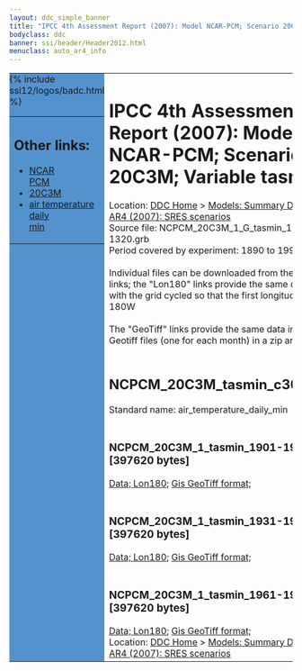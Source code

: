 ```yaml
---
layout: ddc_simple_banner
title: "IPCC 4th Assessment Report (2007): Model NCAR-PCM; Scenario 20C3M; Variable tasmin"
bodyclass: ddc
banner: ssi/header/Header2012.html
menuclass: auto_ar4_info
---
```



<table width="100%" border="0" cellspacing="0" cellpadding="0" style="border-collapse: collapse;">
<tr style="margin:0;padding:0;border:0;">
<td style="margin:0;padding:0;border:0;height:1pt;width:150pt;background:#5492CD;" valign="top" >

<div id="lh-col2" class="auto_ar4_info">
<table class="menumain" bgcolor="#5492CD" cellspacing="0" width="100%" border="0">
<tr><td>
<h2> Other links:</h2>
<ul>
<li><a href="/auto/ar4/model-NCAR-PCM.html">NCAR<br/>PCM</a></li>
<li><a href="/auto/ar4/scenario-20C3M.html">20C3M</a></li>
<li><a href="/auto/ar4/var-air_temperature_daily_min.html">air temperature daily<br/> min</a></li>
</ul>
</td></tr>
{% include ssi12/logos/badc.html %}
</table>
</div>
</td>
<td><h1>IPCC 4th Assessment Report (2007): Model NCAR-PCM; Scenario 20C3M; Variable tasmin</h1>

<!-- Breadcrumb1 -->
<div id="breadcrumb1" align="left">
Location: <a href="/index.html">DDC Home</a> > <a href="/sim/gcm_clim/">Models: Summary Data</a>
> <a href="/sim/gcm_clim/SRES_AR4/index.html">AR4 (2007): SRES scenarios</a>
</div>
<!-- End of Breadcrumb1 -->Source file: NCPCM_20C3M_1_G_tasmin_1-1320.grb
<br/>
Period covered by experiment: 1890 to 1999<br/>
<br/>Individual files can be downloaded from the "data" links; the "Lon180" links provide the same data
         with the grid cycled so that the first longitude is 180W<br/>
<br/>The "GeoTiff" links provide the same data in 12 Geotiff files (one for each month)
          in a zip archive<br/>
<br/><h2>NCPCM_20C3M_tasmin_c30a.tar</h2>
Standard name: air_temperature_daily_min<br>
<br/><h3>NCPCM_20C3M_1_tasmin_1901-1930.nc [397620 bytes]</h3>
<a href="/cgi-bin/downl/ar4_nc/tasmin/NCPCM_20C3M_1_tasmin_1901-1930.nc">Data; </a><a href="/cgi-bin/downl/ar4_nc/tasmin/NCPCM_20C3M_1_tasmin_1901-1930.cyto180.nc"> Lon180</a>; <a href="/cgi-bin/downl/ar4_tif/tasmin/NCPCM_20C3M_1_tasmin_1901-1930.zip">Gis GeoTiff format; </a><br/>
<br/><h3>NCPCM_20C3M_1_tasmin_1931-1960.nc [397620 bytes]</h3>
<a href="/cgi-bin/downl/ar4_nc/tasmin/NCPCM_20C3M_1_tasmin_1931-1960.nc">Data; </a><a href="/cgi-bin/downl/ar4_nc/tasmin/NCPCM_20C3M_1_tasmin_1931-1960.cyto180.nc"> Lon180</a>; <a href="/cgi-bin/downl/ar4_tif/tasmin/NCPCM_20C3M_1_tasmin_1931-1960.zip">Gis GeoTiff format; </a><br/>
<br/><h3>NCPCM_20C3M_1_tasmin_1961-1990.nc [397620 bytes]</h3>
<a href="/cgi-bin/downl/ar4_nc/tasmin/NCPCM_20C3M_1_tasmin_1961-1990.nc">Data; </a><a href="/cgi-bin/downl/ar4_nc/tasmin/NCPCM_20C3M_1_tasmin_1961-1990.cyto180.nc"> Lon180</a>; <a href="/cgi-bin/downl/ar4_tif/tasmin/NCPCM_20C3M_1_tasmin_1961-1990.zip">Gis GeoTiff format; </a><br/>
<!-- Breadcrumb2 -->
<div id="breadcrumb2" align="left">
Location: <a href="/index.html">DDC Home</a> > <a href="/sim/gcm_clim/">Models: Summary Data</a>
> <a href="/sim/gcm_clim/SRES_AR4/index.html">AR4 (2007): SRES scenarios</a>
</div>
<!-- End of Breadcrumb2 --></td></tr></table>
